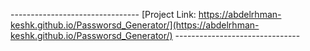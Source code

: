    -------------------------------- [Project Link: https://abdelrhman-keshk.github.io/Passworsd_Generator/](https://abdelrhman-keshk.github.io/Passworsd_Generator/)  -------------------------------


